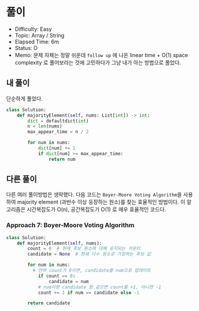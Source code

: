 # 풀이
- Difficulty:  Easy
- Topic:  Array / String
- Elapsed Time:  6m
- Status:  O
- Memo: 문제 자체는 정말 쉬운데 `follow up` 에 나온 linear time + O(1) space complexity 로 풀어보라는 것에 고민하다가 그냥 내가 아는 방법으로 풀었다.

## 내 풀이
단순하게 풀었다.
```py
class Solution:
    def majorityElement(self, nums: List[int]) -> int:
        dict = defaultdict(int)
        n = len(nums)
        max_appear_time = n / 2

        for num in nums:
            dict[num] += 1
            if dict[num] >= max_appear_time:
                return num

```

## 다른 풀이
다른 여러 풀이방법은 생략했다. 다음 코드는 `Boyer-Moore Voting Algorithm`을 사용하여 majority element (과반수 이상 등장하는 원소)를 찾는 효율적인 방법이다. 이 알고리즘은 시간복잡도가 O(n), 공간복잡도가 O(1) 로 매우 효율적인 코드다.

### Approach 7: Boyer-Moore Voting Algorithm
```py
class Solution:
    def majorityElement(self, nums):
        count = 0  # 현재 후보 원소에 대해 유지되는 카운터
        candidate = None  # 현재 다수 원소로 가정하는 후보 값

        for num in nums:
          # 만약 count가 0이면, candidate를 num으로 업데이트
            if count == 0:
                candidate = num
            # num이랑 candidate 랑 같으면 count를 +1, 아니면 -1
            count += 1 if num == candidate else -1

        return candidate
```